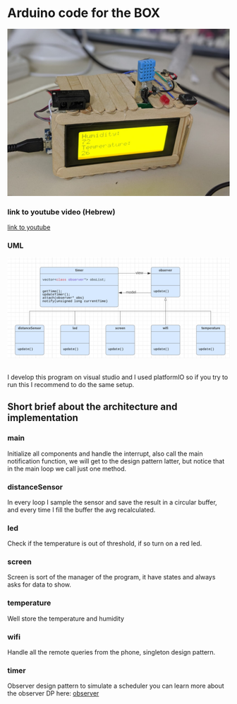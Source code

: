# Arduino code for the BOX

![The BOX](https://github.com/dolby360/Temperature-distance-screen-Arduino/blob/master/The%20BOX.jpeg?raw=true)

### link to youtube video (Hebrew)
[link to youtube](https://www.youtube.com/watch?v=Jsip-A6hjkM&t=2s)

### UML
![UML](https://github.com/dolby360/Temperature-distance-screen-Arduino/blob/master/UML1.PNG?raw=true)

<br/>
I develop this program on visual studio and I used platformIO so if you try to run this I recommend to do the same setup.<br/>

## Short brief about the architecture and implementation 

### main
Initialize all components and handle the interrupt, also call the main notification function, we will get to the design pattern latter, but notice that in the main loop we call just one method.

### distanceSensor
In every loop I sample the sensor and save the result in a circular buffer, and every time I fill the buffer the avg recalculated.

### led
Check if the temperature is out of threshold, if so turn on a red led.

### screen
Screen is sort of the manager of the program, it have states and always asks for data to show.

### temperature
Well store the temperature and humidity 

### wifi
Handle all the remote queries from the phone, singleton design pattern.

### timer
Observer design pattern to simulate a scheduler you can learn more about the observer DP here:
[observer](https://sourcemaking.com/design_patterns/observer)

